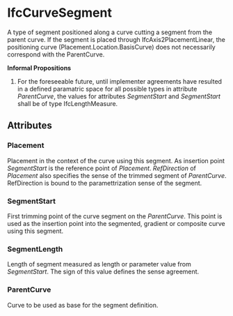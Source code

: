 # IfcCurveSegment

A type of segment positioned along a curve cutting a segment from the parent curve. If the segment is placed through IfcAxis2PlacementLinear, the positioning curve (Placement.Location.BasisCurve) does not necessarily correspond with the ParentCurve.

**Informal Propositions**

1. For the foreseeable future, until implementer agreements have resulted in a defined paramatric space for all possible types in attribute *ParentCurve*, the values for attributes *SegmentStart* and *SegmentStart* shall be of type IfcLengthMeasure.

## Attributes

### Placement
Placement in the context of the curve using this segment. As insertion point _SegmentStart_ is the reference point of _Placement_. _RefDirection_ of _Placement_ also specifies the sense of the trimmed segment of _ParentCurve_. RefDirection is bound to the paramettrization sense of the segment.

### SegmentStart
First trimming point of the curve segment on the _ParentCurve_. This point is used as the insertion point into the segmented, gradient or composite curve using this segment.

### SegmentLength
Length of segment measured as length or parameter value from _SegmentStart_. The sign of this value defines the sense agreement.

### ParentCurve
Curve to be used as base for the segment definition.

